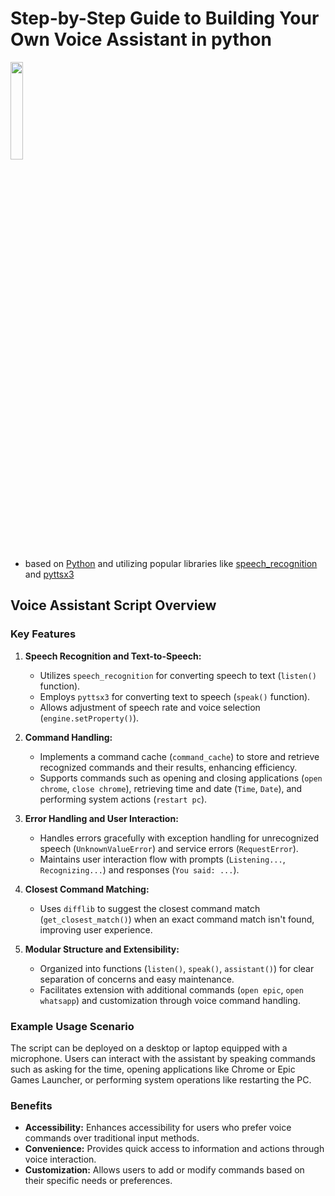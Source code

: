 # Step-by-Step Guide to Building Your Own Voice Assistant in python

<div>
  <img src="https://github.com/salimizel/Voice-Assistance/blob/master/gif.gif" style="width: 20%;">
</div>

- based on [Python](https://www.python.org/downloads/) and utilizing popular libraries like [speech_recognition](https://pypi.org/project/SpeechRecognition/) and [pyttsx3](https://pypi.org/project/pyttsx3/)

## Voice Assistant Script Overview

### Key Features

1. **Speech Recognition and Text-to-Speech:**
   - Utilizes `speech_recognition` for converting speech to text (`listen()` function).
   - Employs `pyttsx3` for converting text to speech (`speak()` function).
   - Allows adjustment of speech rate and voice selection (`engine.setProperty()`).

2. **Command Handling:**
   - Implements a command cache (`command_cache`) to store and retrieve recognized commands and their results, enhancing efficiency.
   - Supports commands such as opening and closing applications (`open chrome`, `close chrome`), retrieving time and date (`Time`, `Date`), and performing system actions (`restart pc`).

3. **Error Handling and User Interaction:**
   - Handles errors gracefully with exception handling for unrecognized speech (`UnknownValueError`) and service errors (`RequestError`).
   - Maintains user interaction flow with prompts (`Listening...`, `Recognizing...`) and responses (`You said: ...`).

4. **Closest Command Matching:**
   - Uses `difflib` to suggest the closest command match (`get_closest_match()`) when an exact command match isn't found, improving user experience.

5. **Modular Structure and Extensibility:**
   - Organized into functions (`listen()`, `speak()`, `assistant()`) for clear separation of concerns and easy maintenance.
   - Facilitates extension with additional commands (`open epic`, `open whatsapp`) and customization through voice command handling.

### Example Usage Scenario

The script can be deployed on a desktop or laptop equipped with a microphone. Users can interact with the assistant by speaking commands such as asking for the time, opening applications like Chrome or Epic Games Launcher, or performing system operations like restarting the PC.

### Benefits

- **Accessibility:** Enhances accessibility for users who prefer voice commands over traditional input methods.
- **Convenience:** Provides quick access to information and actions through voice interaction.
- **Customization:** Allows users to add or modify commands based on their specific needs or preferences.

 
